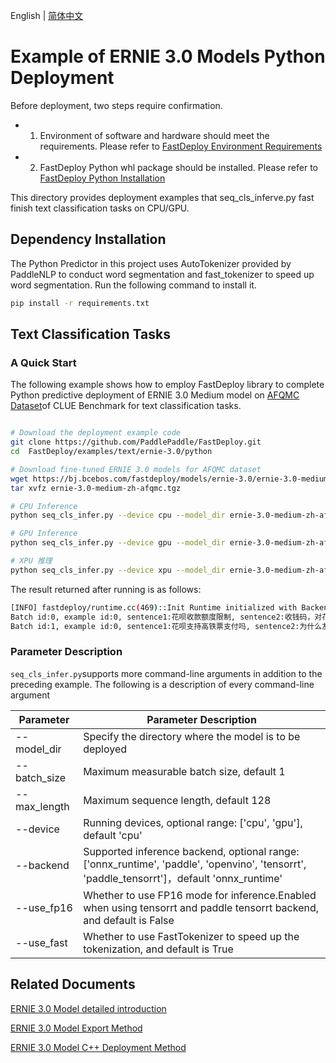 English | [简体中文](README_CN.md)

# Example of ERNIE 3.0 Models Python Deployment

Before deployment, two steps require confirmation.

- 1. Environment of software and hardware should meet the requirements. Please refer to [FastDeploy Environment Requirements](../../../../docs/cn/build_and_install/download_prebuilt_libraries.md)
- 2. FastDeploy Python whl package should be installed. Please refer to [FastDeploy Python Installation](../../../../docs/cn/build_and_install/download_prebuilt_libraries.md)

This directory provides deployment examples that seq_cls_inferve.py fast finish text classification tasks on CPU/GPU.

## Dependency Installation

The Python Predictor in this project uses AutoTokenizer provided by PaddleNLP to conduct word segmentation and fast_tokenizer to speed up word segmentation. Run the following command to install it.

```bash
pip install -r requirements.txt
```


## Text Classification Tasks

### A Quick Start

The following example shows how to employ FastDeploy library to complete Python predictive deployment of ERNIE 3.0 Medium model on [AFQMC Dataset](https://bj.bcebos.com/paddlenlp/datasets/afqmc_public.zip)of CLUE Benchmark for text classification tasks.

```bash

# Download the deployment example code
git clone https://github.com/PaddlePaddle/FastDeploy.git
cd  FastDeploy/examples/text/ernie-3.0/python

# Download fine-tuned ERNIE 3.0 models for AFQMC dataset
wget https://bj.bcebos.com/fastdeploy/models/ernie-3.0/ernie-3.0-medium-zh-afqmc.tgz
tar xvfz ernie-3.0-medium-zh-afqmc.tgz

# CPU Inference
python seq_cls_infer.py --device cpu --model_dir ernie-3.0-medium-zh-afqmc

# GPU Inference
python seq_cls_infer.py --device gpu --model_dir ernie-3.0-medium-zh-afqmc

# XPU 推理
python seq_cls_infer.py --device xpu --model_dir ernie-3.0-medium-zh-afqmc

```
The result returned after running is as follows:


```bash
[INFO] fastdeploy/runtime.cc(469)::Init	Runtime initialized with Backend::ORT in Device::CPU.
Batch id:0, example id:0, sentence1:花呗收款额度限制, sentence2:收钱码，对花呗支付的金额有限制吗, label:1, similarity:0.5819
Batch id:1, example id:0, sentence1:花呗支持高铁票支付吗, sentence2:为什么友付宝不支持花呗付款, label:0, similarity:0.9979
```

### Parameter Description

`seq_cls_infer.py`supports more command-line arguments in addition to the preceding example. The following is a description of every command-line argument

| Parameter | Parameter Description |
|----------|--------------|
|--model_dir | Specify the directory where the model is to be deployed |
|--batch_size |Maximum measurable batch size, default 1|
|--max_length |Maximum sequence length, default 128|
|--device | Running devices, optional range: ['cpu', 'gpu'], default 'cpu' |
|--backend | Supported inference backend, optional range: ['onnx_runtime', 'paddle', 'openvino', 'tensorrt', 'paddle_tensorrt']，default 'onnx_runtime' |
|--use_fp16 | Whether to use FP16 mode for inference.Enabled when using tensorrt and paddle tensorrt backend, and default is False |
|--use_fast| Whether to use FastTokenizer to speed up the tokenization, and default is True|

## Related Documents

[ERNIE 3.0 Model detailed introduction](https://github.com/PaddlePaddle/PaddleNLP/tree/release/2.4/model_zoo/ernie-3.0)

[ERNIE 3.0 Model Export Method](https://github.com/PaddlePaddle/PaddleNLP/tree/release/2.4/model_zoo/ernie-3.0)

[ERNIE 3.0 Model C++ Deployment Method](../cpp/README.md)
